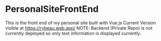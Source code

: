 # PersonalSiteFrontEnd
This is the front end of my personal site built with Vue.js
Current Version visible at https://rybeau.web.app/ NOTE: Backend (Private Repo) is not currently deployed so only test information is displayed currently.
